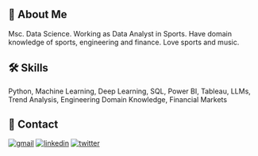 ## 🚀 About Me
Msc. Data Science. Working as Data Analyst in Sports. Have domain knowledge of sports, engineering and finance. Love sports and music.


## 🛠 Skills
Python, Machine Learning, Deep Learning, SQL, Power BI, Tableau, LLMs, Trend Analysis, Engineering Domain Knowledge, Financial Markets


## 🔗 Contact
[![gmail](https://img.shields.io/badge/Gmail-D14836?style=for-the-badge&logo=gmail&logoColor=white)](<mailto:tahazafar96@gmail.com>) [![linkedin](https://img.shields.io/badge/linkedin-0A66C2?style=for-the-badge&logo=linkedin&logoColor=white)](https://www.linkedin.com/in/tahazafar96/) [![twitter](https://img.shields.io/badge/twitter-1DA1F2?style=for-the-badge&logo=twitter&logoColor=white)](https://twitter.com/tahazafar) 

